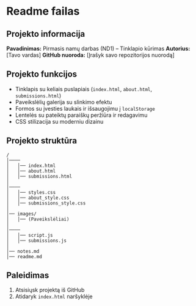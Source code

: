 # Readme failas

## Projekto informacija
**Pavadinimas:** Pirmasis namų darbas (ND1) – Tinklapio kūrimas
**Autorius:** [Tavo vardas]
**GitHub nuoroda:** [Įrašyk savo repozitorijos nuorodą]

## Projekto funkcijos
-  Tinklapis su keliais puslapiais (`index.html`, `about.html`, `submissions.html`)
-  Paveikslėlių galerija su slinkimo efektu
-  Formos su įvesties laukais ir išsaugojimu į `localStorage`
-  Lentelės su pateiktų paraiškų peržiūra ir redagavimu
-  CSS stilizacija su moderniu dizainu

## Projekto struktūra
```
/
│──── 
│   │── index.html
│   │── about.html
│   │── submissions.html
│
│────
│   │── styles.css
│   │── about_style.css
│   │── submissions_style.css
│
│── images/
│   │── (Paveikslėliai)
│
│────
│   │── script.js
│   │── submissions.js
│
│── notes.md
│── readme.md
```

## Paleidimas
1. Atsisiųsk projektą iš GitHub
2. Atidaryk `index.html` naršyklėje
